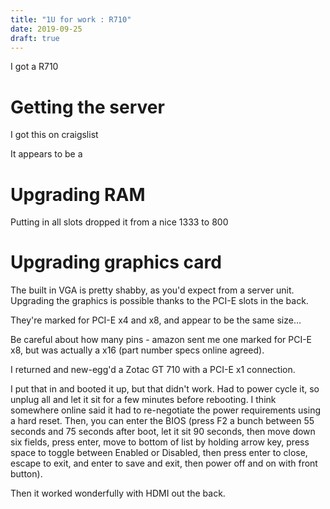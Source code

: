 ```yaml
---
title: "1U for work : R710"
date: 2019-09-25
draft: true
---
```



I got a R710


# Getting the server

I got this on craigslist

It appears to be a 

# Upgrading RAM

Putting in all slots dropped it from a nice 1333 to 800

# Upgrading graphics card

The built in VGA is pretty shabby, as you'd expect from a server unit.
Upgrading the graphics is possible thanks to the PCI-E slots in the back.

They're marked for PCI-E x4 and x8, and appear to be the same size...

Be careful about how many pins - amazon sent me one marked for PCI-E x8, but was
actually a x16 (part number specs online agreed).

I returned and new-egg'd a Zotac GT 710 with a PCI-E x1 connection.

I put that in and booted it up, but that didn't work.
Had to power cycle it, so unplug all and let it sit for a few minutes before
rebooting. I think somewhere online said it had to re-negotiate the power
requirements using a hard reset. Then, you can enter the BIOS
(press F2 a bunch between 55 seconds and 75 seconds after boot, let it sit 90
seconds, then move down six fields, press enter, move to bottom of list by 
holding arrow key, press space to toggle between Enabled or Disabled, then press
enter to close, escape to exit, and enter to save and exit, then power off and
on with front button).

Then it worked wonderfully with HDMI out the back.
